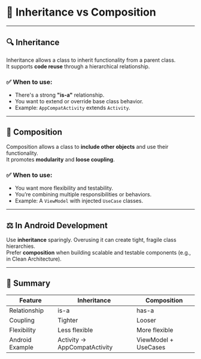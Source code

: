 # 🧩 Inheritance vs Composition

---

## 🔍 Inheritance

Inheritance allows a class to inherit functionality from a parent class.  
It supports **code reuse** through a hierarchical relationship.

### ✅ When to use:

- There's a strong **"is-a"** relationship.
- You want to extend or override base class behavior.
- Example: `AppCompatActivity` extends `Activity`.

---

## 🔧 Composition

Composition allows a class to **include other objects** and use their functionality.  
It promotes **modularity** and **loose coupling**.

### ✅ When to use:

- You want more flexibility and testability.
- You’re combining multiple responsibilities or behaviors.
- Example: A `ViewModel` with injected `UseCase` classes.

---

## ⚖️ In Android Development

Use **inheritance** sparingly. Overusing it can create tight, fragile class hierarchies.  
Prefer **composition** when building scalable and testable components (e.g., in Clean Architecture).

---

## 💬 Summary

| Feature        | Inheritance              | Composition              |
|----------------|---------------------------|---------------------------|
| Relationship   | is-a                      | has-a                     |
| Coupling       | Tighter                   | Looser                    |
| Flexibility    | Less flexible             | More flexible             |
| Android Example| Activity → AppCompatActivity | ViewModel + UseCases  |

